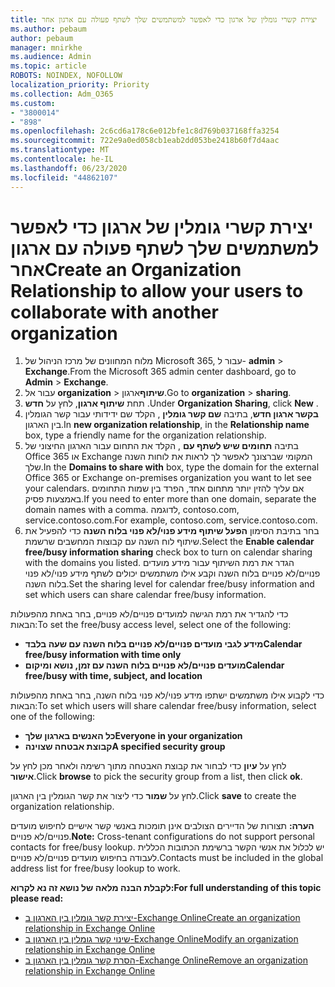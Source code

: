 ```yaml
---
title: יצירת קשרי גומלין של ארגון כדי לאפשר למשתמשים שלך לשתף פעולה עם ארגון אחר
ms.author: pebaum
author: pebaum
manager: mnirkhe
ms.audience: Admin
ms.topic: article
ROBOTS: NOINDEX, NOFOLLOW
localization_priority: Priority
ms.collection: Adm_O365
ms.custom:
- "3800014"
- "898"
ms.openlocfilehash: 2c6cd6a178c6e012bfe1c8d769b037168ffa3254
ms.sourcegitcommit: 722e9a0ed058cb1eab2dd053be2418b60f7d4aac
ms.translationtype: MT
ms.contentlocale: he-IL
ms.lasthandoff: 06/23/2020
ms.locfileid: "44862107"
---
```

# <a name="create-an-organization-relationship-to-allow-your-users-to-collaborate-with-another-organization"></a><span data-ttu-id="5a8be-102">יצירת קשרי גומלין של ארגון כדי לאפשר למשתמשים שלך לשתף פעולה עם ארגון אחר</span><span class="sxs-lookup"><span data-stu-id="5a8be-102">Create an Organization Relationship to allow your users to collaborate with another organization</span></span>

1. <span data-ttu-id="5a8be-103">מלוח המחוונים של מרכז הניהול של Microsoft 365, עבור ל- **admin**  >  **Exchange**.</span><span class="sxs-lookup"><span data-stu-id="5a8be-103">From the Microsoft 365 admin center dashboard, go to **Admin** > **Exchange**.</span></span>
2. <span data-ttu-id="5a8be-104">עבור אל **organization**  >  **שיתוף**ארגון.</span><span class="sxs-lookup"><span data-stu-id="5a8be-104">Go to **organization** > **sharing**.</span></span>
3. <span data-ttu-id="5a8be-105">תחת **שיתוף ארגון**, לחץ על **חדש** .</span><span class="sxs-lookup"><span data-stu-id="5a8be-105">Under **Organization Sharing**, click **New** .</span></span>
4. <span data-ttu-id="5a8be-106">**בקשר ארגון חדש**, בתיבה **שם קשר גומלין** , הקלד שם ידידותי עבור קשר הגומלין בין הארגון.</span><span class="sxs-lookup"><span data-stu-id="5a8be-106">In **new organization relationship**, in the **Relationship name** box, type a friendly name for the organization relationship.</span></span>
5. <span data-ttu-id="5a8be-107">בתיבה **תחומים שיש לשתף עם** , הקלד את התחום עבור הארגון החיצוני של Office 365 או Exchange המקומי שברצונך לאפשר לך לראות את לוחות השנה שלך.</span><span class="sxs-lookup"><span data-stu-id="5a8be-107">In the **Domains to share with** box, type the domain for the external Office 365 or Exchange on-premises organization you want to let see your calendars.</span></span> <span data-ttu-id="5a8be-108">אם עליך להזין יותר מתחום אחד, הפרד בין שמות התחומים באמצעות פסיק.</span><span class="sxs-lookup"><span data-stu-id="5a8be-108">If you need to enter more than one domain, separate the domain names with a comma.</span></span> <span data-ttu-id="5a8be-109">לדוגמה, contoso.com, service.contoso.com.</span><span class="sxs-lookup"><span data-stu-id="5a8be-109">For example, contoso.com, service.contoso.com.</span></span>
6. <span data-ttu-id="5a8be-110">בחר בתיבת הסימון **הפעל שיתוף מידע פנוי/לא פנוי בלוח השנה** כדי להפעיל את שיתוף לוח השנה עם קבוצות המחשבים שרשמת.</span><span class="sxs-lookup"><span data-stu-id="5a8be-110">Select the **Enable calendar free/busy information sharing** check box to turn on calendar sharing with the domains you listed.</span></span> <span data-ttu-id="5a8be-111">הגדר את רמת השיתוף עבור מידע מועדים פנויים/לא פנויים בלוח השנה וקבע אילו משתמשים יכולים לשתף מידע פנוי/לא פנוי בלוח השנה.</span><span class="sxs-lookup"><span data-stu-id="5a8be-111">Set the sharing level for calendar free/busy information and set which users can share calendar free/busy information.</span></span>  

<span data-ttu-id="5a8be-112">כדי להגדיר את רמת הגישה למועדים פנויים/לא פנויים, בחר באחת מהפעולות הבאות:</span><span class="sxs-lookup"><span data-stu-id="5a8be-112">To set the free/busy access level, select one of the following:</span></span>

- <span data-ttu-id="5a8be-113">**מידע לגבי מועדים פנויים/לא פנויים בלוח השנה עם שעה בלבד**</span><span class="sxs-lookup"><span data-stu-id="5a8be-113">**Calendar free/busy information with time only**</span></span>
- <span data-ttu-id="5a8be-114">**מועדים פנויים/לא פנויים בלוח השנה עם זמן, נושא ומיקום**</span><span class="sxs-lookup"><span data-stu-id="5a8be-114">**Calendar free/busy with time, subject, and location**</span></span>  

 <span data-ttu-id="5a8be-115">כדי לקבוע אילו משתמשים ישתפו מידע פנוי/לא פנוי בלוח השנה, בחר באחת מהפעולות הבאות:</span><span class="sxs-lookup"><span data-stu-id="5a8be-115">To set which users will share calendar free/busy information, select one of the following:</span></span>

- <span data-ttu-id="5a8be-116">**כל האנשים בארגון שלך**</span><span class="sxs-lookup"><span data-stu-id="5a8be-116">**Everyone in your organization**</span></span>
- <span data-ttu-id="5a8be-117">**קבוצת אבטחה שצוינה**</span><span class="sxs-lookup"><span data-stu-id="5a8be-117">**A specified security group**</span></span>  

<span data-ttu-id="5a8be-118">לחץ על **עיון** כדי לבחור את קבוצת האבטחה מתוך רשימה ולאחר מכן לחץ על **אישור**.</span><span class="sxs-lookup"><span data-stu-id="5a8be-118">Click **browse** to pick the security group from a list, then click **ok**.</span></span>

<span data-ttu-id="5a8be-119">לחץ על **שמור** כדי ליצור את קשר הגומלין בין הארגון.</span><span class="sxs-lookup"><span data-stu-id="5a8be-119">Click **save** to create the organization relationship.</span></span>  

<span data-ttu-id="5a8be-120">**הערה:** תצורות של הדיירים הצולבים אינן תומכות באנשי קשר אישיים לחיפוש מועדים פנויים/לא פנויים.</span><span class="sxs-lookup"><span data-stu-id="5a8be-120">**Note:** Cross-tenant configurations do not support personal contacts for free/busy lookup.</span></span> <span data-ttu-id="5a8be-121">יש לכלול את אנשי הקשר ברשימת הכתובות הכללית לעבודה בחיפוש מועדים פנויים/לא פנויים.</span><span class="sxs-lookup"><span data-stu-id="5a8be-121">Contacts must be included in the global address list for free/busy lookup to work.</span></span>

<span data-ttu-id="5a8be-122">**לקבלת הבנה מלאה של נושא זה נא לקרוא:**</span><span class="sxs-lookup"><span data-stu-id="5a8be-122">**For full understanding of this topic please read:**</span></span>

- [<span data-ttu-id="5a8be-123">יצירת קשר גומלין בין הארגון ב-Exchange Online</span><span class="sxs-lookup"><span data-stu-id="5a8be-123">Create an organization relationship in Exchange Online</span></span>](https://docs.microsoft.com/exchange/sharing/organization-relationships/create-an-organization-relationship)
- [<span data-ttu-id="5a8be-124">שינוי קשר גומלין בין הארגון ב-Exchange Online</span><span class="sxs-lookup"><span data-stu-id="5a8be-124">Modify an organization relationship in Exchange Online</span></span>](https://docs.microsoft.com/exchange/sharing/organization-relationships/modify-an-organization-relationship)
- [<span data-ttu-id="5a8be-125">הסרת קשר גומלין בין הארגון ב-Exchange Online</span><span class="sxs-lookup"><span data-stu-id="5a8be-125">Remove an organization relationship in Exchange Online</span></span>](https://docs.microsoft.com/exchange/sharing/organization-relationships/remove-an-organization-relationship)
